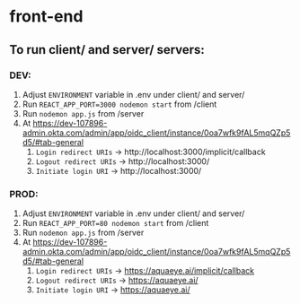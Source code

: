 # front-end

## To run client/ and server/ servers: ##
### DEV: ###
1. Adjust `ENVIRONMENT` variable in .env under client/ and server/
2. Run `REACT_APP_PORT=3000 nodemon start` from /client
3. Run `nodemon app.js` from /server
4. At https://dev-107896-admin.okta.com/admin/app/oidc_client/instance/0oa7wfk9fAL5mqQZp5d5/#tab-general
    1. `Login redirect URIs` -> http://localhost:3000/implicit/callback
    2. `Logout redirect URIs` -> http://localhost:3000/
    3. `Initiate login URI` -> http://localhost:3000/ 

###  PROD: ###
1. Adjust `ENVIRONMENT` variable in .env under client/ and server/
2. Run `REACT_APP_PORT=80 nodemon start` from /client
3. Run `nodemon app.js` from /server
4. At https://dev-107896-admin.okta.com/admin/app/oidc_client/instance/0oa7wfk9fAL5mqQZp5d5/#tab-general
    1. `Login redirect URIs` -> https://aquaeye.ai/implicit/callback
    2. `Logout redirect URIs` -> https://aquaeye.ai/
    3. `Initiate login URI` -> https://aquaeye.ai/ 
